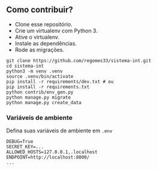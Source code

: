 ## Como contribuir?

* Clone esse repositório.
* Crie um virtualenv com Python 3.
* Ative o virtualenv.
* Instale as dependências.
* Rode as migrações.

```
git clone https://github.com/regomes33/sistema-int.git
cd sistema-int
python3 -m venv .venv
source .venv/bin/activate
pip install -r requirements/dev.txt # ou
pip install -r requirements.txt
python contrib/env_gen.py
python manage.py migrate
python manage.py create_data
```

### Variáveis de ambiente

Defina suas variáveis de ambiente em `.env`

```
DEBUG=True
SECRET_KEY=...
ALLOWED_HOSTS=127.0.0.1,.localhost
ENDPOINT=http://localhost:8000/
...
```
